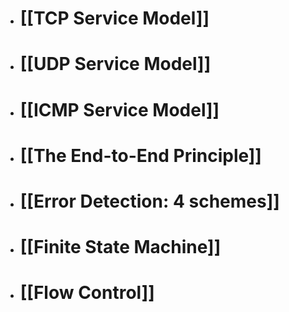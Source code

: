 - # [[TCP Service Model]]
- # [[UDP Service Model]]
- # [[ICMP Service Model]]
- # [[The End-to-End Principle]]
- # [[Error Detection: 4 schemes]]
- # [[Finite State Machine]]
- # [[Flow Control]]